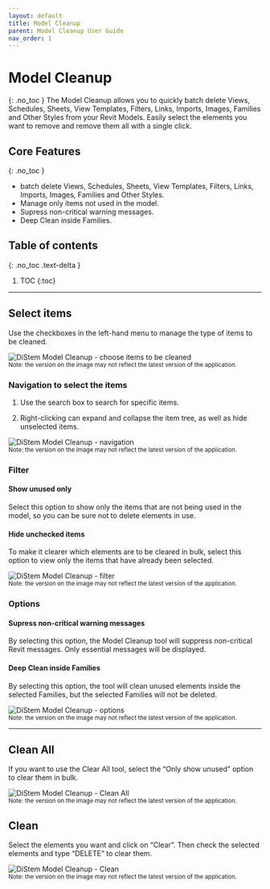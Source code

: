 ```yaml
---
layout: default
title: Model Cleanup
parent: Model Cleanup User Guide
nav_order: 1
---
```


# Model Cleanup
{: .no_toc }
The Model Cleanup allows you to quickly batch delete Views, Schedules, Sheets, View Templates, Filters, Links, Imports, Images, Families and Other Styles from your Revit Models. Easily select the elements you want to remove and remove them all with a single click.

## Core Features
{: .no_toc }
- batch delete Views, Schedules, Sheets, View Templates, Filters, Links, Imports, Images, Families and Other Styles.
- Manage only items not used in the model.
- Supress non-critical warning messages.
- Deep Clean inside Families.

## Table of contents
{: .no_toc .text-delta }

1. TOC
{:toc}

---

## Select items 

Use the checkboxes in the left-hand menu to manage the type of items to be cleaned.

![DiStem Model Cleanup - choose items to be cleaned](../../../assets\images\ModelCleanup\MC-SelectItems.gif)  
<sub>Note: the version on the image may not reflect the latest version of the application.</sub>

### Navigation to select the items

1. Use the search box to search for specific items.

2. Right-clicking can expand and collapse the item tree, as well as hide unselected items.

![DiStem Model Cleanup - navigation](../../../assets\images\ModelCleanup\MC-Navigation.gif)  
<sub>Note: the version on the image may not reflect the latest version of the application.</sub>

### Filter

#### Show unused only

Select this option to show only the items that are not being used in the model, so you can be sure not to delete elements in use.

#### Hide unchecked items

To make it clearer which elements are to be cleared in bulk, select this option to view only the items that have already been selected.

![DiStem Model Cleanup - filter](../../../assets\images\ModelCleanup\MC-Filter.gif)  
<sub>Note: the version on the image may not reflect the latest version of the application.</sub>

### Options

#### Supress non-critical warning messages

By selecting this option, the Model Cleanup tool will suppress non-critical Revit messages. Only essential messages will be displayed.

#### Deep Clean inside Families

By selecting this option, the tool will clean unused elements inside the selected Families, but the selected Families will not be deleted.

![DiStem Model Cleanup - options](../../../assets\images\ModelCleanup\MC-Options.gif)  
<sub>Note: the version on the image may not reflect the latest version of the application.</sub>

---

## Clean All

If you want to use the Clear All tool, select the “Only show unused” option to clear them in bulk.

![DiStem Model Cleanup - Clean All](../../../assets\images\ModelCleanup\MC-CleanAll.gif)  
<sub>Note: the version on the image may not reflect the latest version of the application.</sub>

## Clean

Select the elements you want and click on “Clear”. Then check the selected elements and type “DELETE” to clear them.

![DiStem Model Cleanup - Clean](../../../assets\images\ModelCleanup\MC-Clean.gif)  
<sub>Note: the version on the image may not reflect the latest version of the application.</sub>